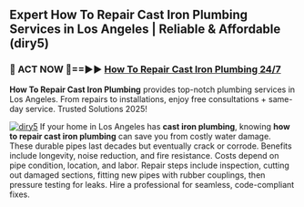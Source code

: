 ## Expert How To Repair Cast Iron Plumbing Services in Los Angeles | Reliable & Affordable (diry5)  

<h3>🚿 ACT NOW 🌟==►► <a href="https://tinyurl.com/2ne6vx2x" rel="nofollow">How To Repair Cast Iron Plumbing 24/7</a></h3>

**How To Repair Cast Iron Plumbing** provides top-notch plumbing services in Los Angeles. From repairs to installations, enjoy free consultations + same-day service. Trusted Solutions 2025!

[![diry5](https://i.imgur.com/4PFF4AK.jpeg)](https://tinyurl.com/2ne6vx2x)
If your home in Los Angeles has **cast iron plumbing**, knowing **how to repair cast iron plumbing** can save you from costly water damage. These durable pipes last decades but eventually crack or corrode. Benefits include longevity, noise reduction, and fire resistance. Costs depend on pipe condition, location, and labor. Repair steps include inspection, cutting out damaged sections, fitting new pipes with rubber couplings, then pressure testing for leaks. Hire a professional for seamless, code-compliant fixes.